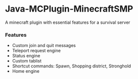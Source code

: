 # Java-MCPlugin-MinecraftSMP
A minecraft plugin with essential features for a survival server

### Features
- Custom join and quit messages
- Teleport request engine
- Status engine
- Custom tablist
- Shortcut commands: Spawn, Shopping district, Stronghold
- Home engine

